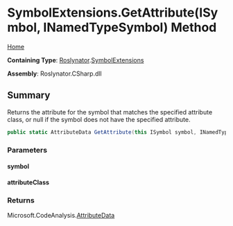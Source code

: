 <a name="_Top"></a>

# SymbolExtensions\.GetAttribute\(ISymbol, INamedTypeSymbol\) Method

[Home](../../../README.md#_Top)

**Containing Type**: [Roslynator](../../README.md#_Top)\.[SymbolExtensions](../README.md#_Top)

**Assembly**: Roslynator\.CSharp\.dll

## Summary

Returns the attribute for the symbol that matches the specified attribute class, or null if the symbol does not have the specified attribute\.

```csharp
public static AttributeData GetAttribute(this ISymbol symbol, INamedTypeSymbol attributeClass)
```

### Parameters

#### symbol

#### attributeClass

### Returns

Microsoft\.CodeAnalysis\.[AttributeData](https://docs.microsoft.com/en-us/dotnet/api/microsoft.codeanalysis.attributedata)

